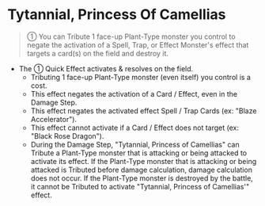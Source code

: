 # Tytannial, Princess Of Camellias

> ① You can Tribute 1 face-up Plant-Type monster you control to negate the activation of a Spell, Trap, or Effect Monster's effect that targets a card(s) on the field and destroy it.

*   The ① Quick Effect activates & resolves on the field.
    *   Tributing 1 face-up Plant-Type monster (even itself) you control is a cost.
    *   This effect negates the activation of a Card / Effect, even in the Damage Step.
    *   This effect negates the activated effect Spell / Trap Cards (ex: "Blaze Accelerator").
    *   This effect cannot activate if a Card / Effect does not target (ex: "Black Rose Dragon").
    *   During the Damage Step, "Tytannial, Princess of Camellias" can Tribute a Plant-Type monster that is attacking or being attacked to activate its effect. If the Plant-Type monster that is attacking or being attacked is Tributed before damage calculation, damage calculation does not occur. If the Plant-Type monster is destroyed by the battle, it cannot be Tributed to activate "Tytannial, Princess of Camellias'" effect.
